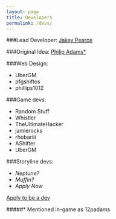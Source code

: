 ```yaml
---
layout: page
title: Developers
permalink: /devs/
---
```

###Lead Developer: [Jakey Pearce](http://shiftos.net/member63.html)

###Original Idea: [Philip Adams](http://youtube.com/user/OSFirstTimer)[\*](#mentioned-in-game-as-12padams)

###Web Design:
 - UberGM
 - pfgshiftos
 - phillips1012

###Game devs:
 - Random Stuff
 - Whistler
 - TheUltimateHacker
 - jamierocks
 - rhobariii
 - AShifter
 - UberGM

###Storyline devs: 
 - _Neptune?_
 - _Muffin?_
 - _Apply Now_

[Apply to be a dev](http://shiftos.net/404pageNotFound.html)

#####\* Mentioned in-game as 12padams
